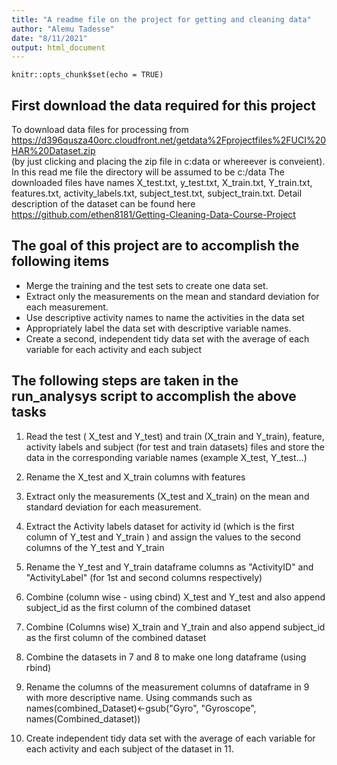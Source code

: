```yaml
---
title: "A readme file on the project for getting and cleaning data"
author: "Alemu Tadesse"
date: "8/11/2021"
output: html_document
---
```


```{r setup, include=FALSE}
knitr::opts_chunk$set(echo = TRUE)
```
## First download the data required for this project

To download data files for processing from https://d396qusza40orc.cloudfront.net/getdata%2Fprojectfiles%2FUCI%20HAR%20Dataset.zip  
(by just clicking and placing the zip file in c:data or whereever is conveient). In this read me file the directory will be assumed to be c:/data
The downloaded files have names X_test.txt, y_test.txt, X_train.txt, Y_train.txt, features.txt, activity_labels.txt, subject_test.txt, subject_train.txt. Detail description of the dataset can be found here https://github.com/ethen8181/Getting-Cleaning-Data-Course-Project

## The goal of this project are to accomplish the following items 

* Merge the training and the test sets to create one data set.
* Extract only the measurements on the mean and standard deviation for each measurement. 
* Use descriptive activity names to name the activities in the data set
* Appropriately label the data set with descriptive variable names. 
* Create a second, independent tidy data set with the average of each variable for each activity and each subject

## The following steps are taken in the run_analysys script to accomplish the above tasks 

1. Read the test ( X_test and Y_test) and train (X_train and Y_train), feature, activity labels and subject (for test and train datasets) files and store the data in the corresponding variable names (example X_test, Y_test...)
2. Rename the X_test and X_train columns with features 

3. Extract only the measurements (X_test and X_train) on the mean and standard deviation for each measurement. 
4. Extract the Activity labels dataset for activity id (which is the first column of Y_test and Y_train )  and assign the values to the second columns of the Y_test and Y_train
5. Rename the Y_test and Y_train  dataframe columns as "ActivityID" and "ActivityLabel" (for 1st and second columns respectively)
6. Combine (column wise - using cbind) X_test and Y_test and also append subject_id as the first column of the combined dataset
7. Combine (Columns wise) X_train and Y_train and also append subject_id as the first column of the combined dataset
8. Combine the datasets in 7 and 8 to make one long dataframe (using rbind)
9. Rename the columns of the measurement columns of dataframe in 9 with more descriptive name. Using commands such as 
names(combined_Dataset)<-gsub("Gyro", "Gyroscope", names(Combined_dataset))

10. Create independent tidy data set with the average of each variable for each activity and each subject of the dataset in 11.

